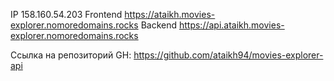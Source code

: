 IP  158.160.54.203
Frontend  https://ataikh.movies-explorer.nomoredomains.rocks
Backend  https://api.ataikh.movies-explorer.nomoredomains.rocks

Ссылка на репозиторий GH: https://github.com/ataikh94/movies-explorer-api

